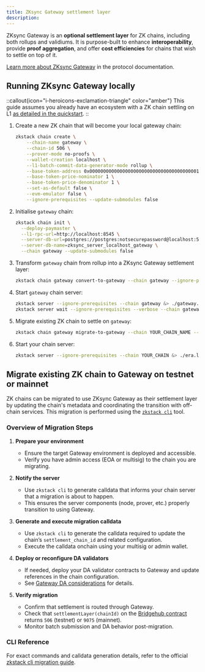 ```yaml
---
title: ZKsync Gateway settlement layer
description:
---
```


ZKsync Gateway is an **optional settlement layer** for ZK chains, including both rollups and validiums. It is purpose-built to
enhance **interoperability**, provide **proof aggregation**, and offer **cost efficiencies** for chains that wish to settle on top of it.

[Learn more about ZKsync Gateway](../../zksync-protocol/gateway/overview) in the protocol documentation.

## Running ZKsync Gateway locally

::callout{icon="i-heroicons-exclamation-triangle" color="amber"}
This guide assumes you already have an ecosystem with a ZK chain settling on L1 [as detailed in the quickstart](./quickstart).
::

1. Create a new ZK chain that will become your local gateway chain:

    ```bash
    zkstack chain create \
        --chain-name gateway \
        --chain-id 506 \
        --prover-mode no-proofs \
        --wallet-creation localhost \
        --l1-batch-commit-data-generator-mode rollup \
        --base-token-address 0x0000000000000000000000000000000000000001 \
        --base-token-price-nominator 1 \
        --base-token-price-denominator 1 \
        --set-as-default false \
        --evm-emulator false \
        --ignore-prerequisites --update-submodules false
    ```

1. Initialise `gateway` chain:

    ```bash
    zkstack chain init \
      --deploy-paymaster \
      --l1-rpc-url=http://localhost:8545 \
      --server-db-url=postgres://postgres:notsecurepassword@localhost:5432 \
      --server-db-name=zksync_server_localhost_gateway \
      --chain gateway --update-submodules false
    ```

1. Transform `gateway` chain from rollup into a ZKsync Gateway settlement layer:

    ```bash
    zkstack chain gateway convert-to-gateway --chain gateway --ignore-prerequisites
    ```

1. Start `gateway` chain server:

    ```bash
    zkstack server --ignore-prerequisites --chain gateway &> ./gateway.log &
    zkstack server wait --ignore-prerequisites --verbose --chain gateway
    ```

1. Migrate existing ZK chain to settle on `gateway`:

    ```bash
    zkstack chain gateway migrate-to-gateway --chain YOUR_CHAIN_NAME --gateway-chain-name gateway
    ```

1. Start your chain server:

    ```bash
    zkstack server --ignore-prerequisites --chain YOUR_CHAIN &> ./era.log &
    ```

## Migrate existing ZK chain to Gateway on testnet or mainnet

ZK chains can be migrated to use ZKsync Gateway as their settlement layer by updating the chain's metadata and
coordinating the transition with off-chain services.
This migration is performed using the [`zkstack cli`](https://github.com/matter-labs/zksync-era/blob/main/zkstack_cli/README.md) tool.

### Overview of Migration Steps

1. **Prepare your environment**
   - Ensure the target Gateway environment is deployed and accessible.
   - Verify you have admin access (EOA or multisig) to the chain you are migrating.

2. **Notify the server**
   - Use `zkstack cli` to generate calldata that informs your chain server that a migration is about to happen.
   - This ensures the server components (node, prover, etc.) properly transition to using Gateway.

3. **Generate and execute migration calldata**
   - Use `zkstack cli` to generate the calldata required to update the chain’s `settlement_chain_id` and related configuration.
   - Execute the calldata onchain using your multisig or admin wallet.

4. **Deploy or reconfigure DA validators**
   - If needed, deploy your DA validator contracts to Gateway and update references in the chain configuration.
   - See [Gateway DA considerations](../../zksync-protocol/gateway/da-considerations) for details.

5. **Verify migration**
   - Confirm that settlement is routed through Gateway.
   - Check that `settlementLayer(chainId)` on the
  [Bridgehub contract](https://sepolia.etherscan.io/address/0x35A54c8C757806eB6820629bc82d90E056394C92#readProxyContract) returns `506` (testnet)
  or `9075` (mainnet).
   - Monitor batch submission and DA behavior post-migration.

### CLI Reference

For exact commands and calldata generation details, refer to the official [zkstack cli migration guide](https://github.com/matter-labs/zksync-era/blob/main/zkstack_cli/README.md#migrating-to-and-from-gateway).
